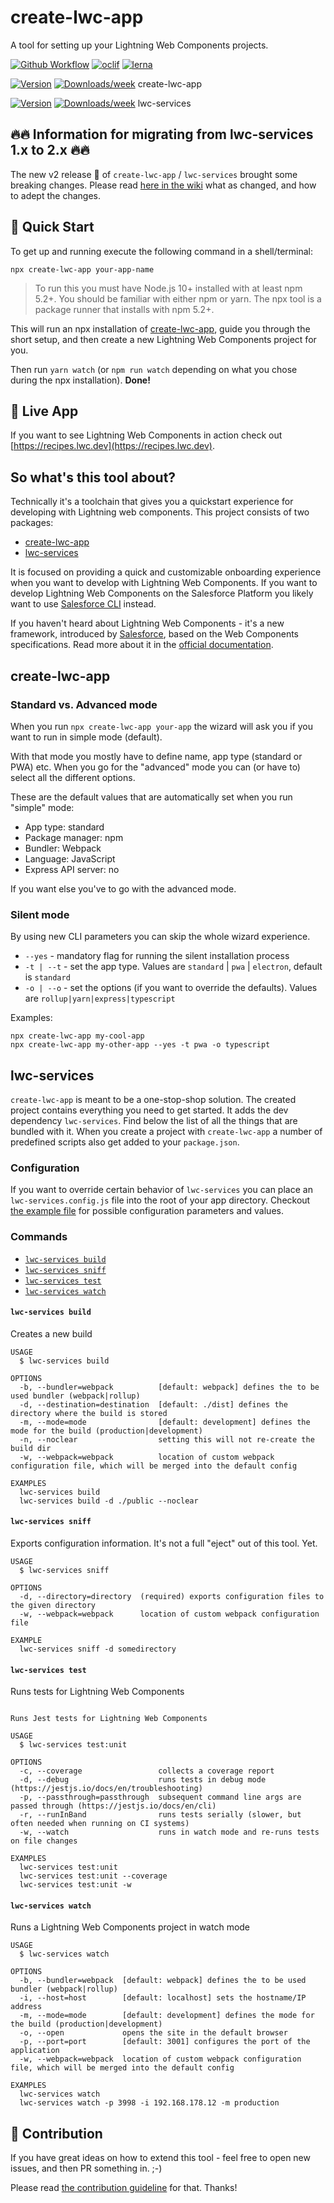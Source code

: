 # create-lwc-app

A tool for setting up your Lightning Web Components projects.

[![Github Workflow](https://github.com/muenzpraeger/create-lwc-app/workflows/create-lwc-app%20build/badge.svg?branch=master)](https://github.com/muenzpraeger/create-lwc-app/actions)
[![oclif](https://img.shields.io/badge/cli-oclif-brightgreen.svg)](https://oclif.io)
[![lerna](https://img.shields.io/badge/maintained%20with-lerna-cc00ff.svg)](https://lerna.js.org/)

[![Version](https://img.shields.io/npm/v/create-lwc-app.svg)](https://npmjs.org/package/create-lwc-app) [![Downloads/week](https://img.shields.io/npm/dw/create-lwc-app.svg)](https://npmjs.org/package/create-lwc-app) create-lwc-app

[![Version](https://img.shields.io/npm/v/lwc-services.svg)](https://npmjs.org/package/lwc-services) [![Downloads/week](https://img.shields.io/npm/dw/lwc-services.svg)](https://npmjs.org/package/lwc-services) lwc-services

## 🔥🔥 Information for migrating from lwc-services 1.x to 2.x 🔥🔥

The new v2 release 🎉 of `create-lwc-app` / `lwc-services` brought some breaking changes. Please read [here in the wiki](https://github.com/muenzpraeger/create-lwc-app/wiki/Migration-info-v1-to-v2) what as changed, and how to adept the changes.

## 🚀 Quick Start

To get up and running execute the following command in a shell/terminal:

```
npx create-lwc-app your-app-name
```

> To run this you must have Node.js 10+ installed with at least npm 5.2+. You should be familiar with either npm or yarn. The npx tool is a package runner that installs with npm 5.2+.

This will run an npx installation of [create-lwc-app](./packages/create-lwc-app), guide you through the short setup, and then create a new Lightning Web Components project for you.

Then run `yarn watch` (or `npm run watch` depending on what you chose during the npx installation). **Done!**

## 🎁 Live App

If you want to see Lightning Web Components in action check out [https://recipes.lwc.dev](https://recipes.lwc.dev).

## So what's this tool about?

Technically it's a toolchain that gives you a quickstart experience for developing with Lightning web components. This project consists of two packages:

-   [create-lwc-app](./packages/create-lwc-app)
-   [lwc-services](./packages/lwc-services)

It is focused on providing a quick and customizable onboarding experience when you want to develop with Lightning Web Components. If you want to develop Lightning Web Components on the Salesforce Platform you likely want to use [Salesforce CLI](https://developer.salesforce.com/tools/sfdxcli) instead.

If you haven't heard about Lightning Web Components - it's a new framework, introduced by [Salesforce](https://www.salesforce.com/), based on the Web Components specifications. Read more about it in the [official documentation](https://lwc.dev).

## create-lwc-app

### Standard vs. Advanced mode

When you run `npx create-lwc-app your-app` the wizard will ask you if you want to run in simple mode (default).

With that mode you mostly have to define name, app type (standard or PWA) etc. When you go for the "advanced" mode you can (or have to) select all the different options.

These are the default values that are automatically set when you run "simple" mode:

-   App type: standard
-   Package manager: npm
-   Bundler: Webpack
-   Language: JavaScript
-   Express API server: no

If you want else you've to go with the advanced mode.

### Silent mode

By using new CLI parameters you can skip the whole wizard experience.

-   `--yes` - mandatory flag for running the silent installation process
-   `-t | --t` - set the app type. Values are `standard` | `pwa` | `electron`, default is `standard`
-   `-o | --o` - set the options (if you want to override the defaults). Values are `rollup|yarn|express|typescript`

Examples:

```
npx create-lwc-app my-cool-app
npx create-lwc-app my-other-app --yes -t pwa -o typescript
```

## lwc-services

`create-lwc-app` is meant to be a one-stop-shop solution. The created project contains everything you need to get started. It adds the dev dependency `lwc-services`. Find below the list of all the things that are bundled with it. When you create a project with `create-lwc-app` a number of predefined scripts also get added to your `package.json`.

### Configuration

If you want to override certain behavior of `lwc-services` you can place an `lwc-services.config.js` file into the root of your app directory. Checkout [the example file](./packages/lwc-services/example/lwc-services.config.js) for possible configuration parameters and values.

### Commands

-   [`lwc-services build`](#lwc-services-build)
-   [`lwc-services sniff`](#lwc-services-sniff)
-   [`lwc-services test`](#lwc-services-test)
-   [`lwc-services watch`](#lwc-services-watch)

#### `lwc-services build`

Creates a new build

```
USAGE
  $ lwc-services build

OPTIONS
  -b, --bundler=webpack          [default: webpack] defines the to be used bundler (webpack|rollup)
  -d, --destination=destination  [default: ./dist] defines the directory where the build is stored
  -m, --mode=mode                [default: development] defines the mode for the build (production|development)
  -n, --noclear                  setting this will not re-create the build dir
  -w, --webpack=webpack          location of custom webpack configuration file, which will be merged into the default config

EXAMPLES
  lwc-services build
  lwc-services build -d ./public --noclear
```

#### `lwc-services sniff`

Exports configuration information. It's not a full "eject" out of this tool. Yet.

```
USAGE
  $ lwc-services sniff

OPTIONS
  -d, --directory=directory  (required) exports configuration files to the given directory
  -w, --webpack=webpack      location of custom webpack configuration file

EXAMPLE
  lwc-services sniff -d somedirectory
```

#### `lwc-services test`

Runs tests for Lightning Web Components

```

Runs Jest tests for Lightning Web Components

USAGE
  $ lwc-services test:unit

OPTIONS
  -c, --coverage                 collects a coverage report
  -d, --debug                    runs tests in debug mode (https://jestjs.io/docs/en/troubleshooting)
  -p, --passthrough=passthrough  subsequent command line args are passed through (https://jestjs.io/docs/en/cli)
  -r, --runInBand                runs tests serially (slower, but often needed when running on CI systems)
  -w, --watch                    runs in watch mode and re-runs tests on file changes

EXAMPLES
  lwc-services test:unit
  lwc-services test:unit --coverage
  lwc-services test:unit -w
```

#### `lwc-services watch`

Runs a Lightning Web Components project in watch mode

```
USAGE
  $ lwc-services watch

OPTIONS
  -b, --bundler=webpack  [default: webpack] defines the to be used bundler (webpack|rollup)
  -i, --host=host        [default: localhost] sets the hostname/IP address
  -m, --mode=mode        [default: development] defines the mode for the build (production|development)
  -o, --open             opens the site in the default browser
  -p, --port=port        [default: 3001] configures the port of the application
  -w, --webpack=webpack  location of custom webpack configuration file, which will be merged into the default config

EXAMPLES
  lwc-services watch
  lwc-services watch -p 3998 -i 192.168.178.12 -m production
```

## 🖖 Contribution

If you have great ideas on how to extend this tool - feel free to open new issues, and then PR something in. ;-)

Please read [the contribution guideline](./CONTRIBUTION.md) for that. Thanks!
